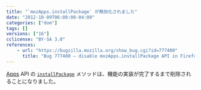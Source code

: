 ```yaml
---
title: "`mozApps.installPackage` が無効化されました"
date: "2012-10-09T06:00:00-04:00"
categories: ["dom"]
tags: []
versions: ["16"]
cclicense: "BY-SA 3.0"
references:
    - url: "https://bugzilla.mozilla.org/show_bug.cgi?id=777400"
      title: "Bug 777400 – disable mozApps.installPackage API in Firefox for Desktop and Android"
---
```

[Apps](https://developer.mozilla.org/docs/Web/API/DOMApplicationsRegistry) API の [`installPackage`](https://developer.mozilla.org/docs/Web/API/DOMApplicationsRegistry/installPackage) メソッドは、機能の実装が完了するまで削除されることになりました。

